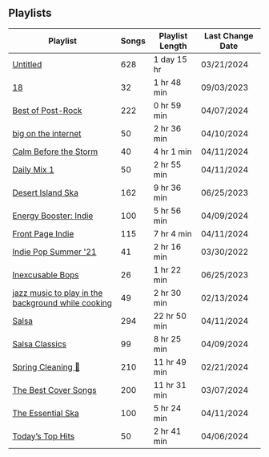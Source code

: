 ## Playlists
|Playlist | Songs | Playlist Length| Last Change Date|
|---|---|---|---|
|[Untitled](/Playlists/Pretty/3MCgdDL3VM4sNHqSVJMDXO.md) | 628 | 1 day 15 hr | 03/21/2024 | 
|[18](/Playlists/Pretty/7DrLIIvXwjSRTAaQjmZtDC.md) | 32 | 1 hr 48 min | 09/03/2023 | 
|[Best of Post-Rock](/Playlists/Pretty/4ebKOuGNfJ5g8RdtbEBHxe.md) | 222 | 0 hr 59 min | 04/07/2024 | 
|[big on the internet](/Playlists/Pretty/37i9dQZF1DX5Vy6DFOcx00.md) | 50 | 2 hr 36 min | 04/10/2024 | 
|[Calm Before the Storm](/Playlists/Pretty/37i9dQZF1DWWTdxbiocWOL.md) | 40 | 4 hr 1 min | 04/11/2024 | 
|[Daily Mix 1](/Playlists/Pretty/37i9dQZF1E39Gzb56luQni.md) | 50 | 2 hr 55 min | 04/11/2024 | 
|[Desert Island Ska](/Playlists/Pretty/7AodoCcN7r6zCDut0GnG8g.md) | 162 | 9 hr 36 min | 06/25/2023 | 
|[Energy Booster: Indie](/Playlists/Pretty/37i9dQZF1DX8hY56Fq3fM0.md) | 100 | 5 hr 56 min | 04/09/2024 | 
|[Front Page Indie](/Playlists/Pretty/37i9dQZF1DX2Nc3B70tvx0.md) | 115 | 7 hr 4 min | 04/11/2024 | 
|[Indie Pop Summer '21](/Playlists/Pretty/4BcXTPzIirZmyzp2jj1k5n.md) | 41 | 2 hr 16 min | 03/30/2022 | 
|[Inexcusable Bops](/Playlists/Pretty/1EsozxnoOIr5u6iMfmobfh.md) | 26 | 1 hr 22 min | 06/25/2023 | 
|[jazz music to play in the background while cooking](/Playlists/Pretty/5TrM2C1a4McxIlFMgxgEHi.md) | 49 | 2 hr 30 min | 02/13/2024 | 
|[Salsa](/Playlists/Pretty/0o2GXyncPfGLmGSiOqSINx.md) | 294 | 22 hr 50 min | 04/11/2024 | 
|[Salsa Classics](/Playlists/Pretty/37i9dQZF1DX7SeoIaFyTmA.md) | 99 | 8 hr 25 min | 04/09/2024 | 
|[Spring Cleaning 🧽 ](/Playlists/Pretty/3R4JUoD8HBVxgAXGRHp6Q9.md) | 210 | 11 hr 49 min | 02/21/2024 | 
|[The Best Cover Songs](/Playlists/Pretty/7qYDPkTgFw2Z9goeMSgrVC.md) | 200 | 11 hr 31 min | 03/07/2024 | 
|[The Essential Ska](/Playlists/Pretty/37i9dQZF1DX7WJ4yDmRK8R.md) | 100 | 5 hr 24 min | 04/11/2024 | 
|[Today’s Top Hits](/Playlists/Pretty/37i9dQZF1DXcBWIGoYBM5M.md) | 50 | 2 hr 41 min | 04/06/2024 | 
